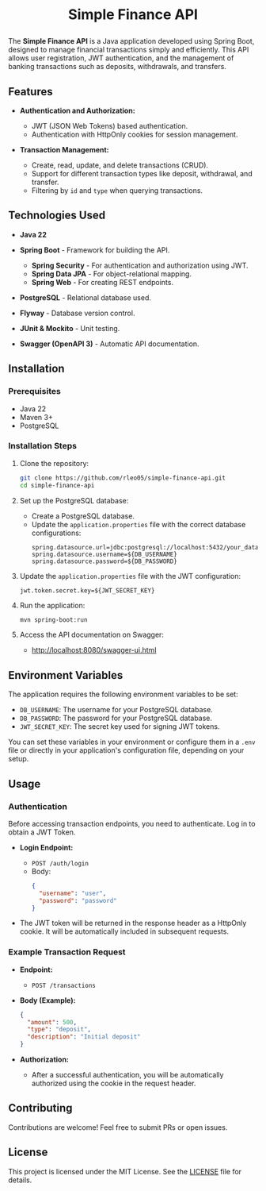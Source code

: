 
# <p align=center>Simple Finance API</p>

The **Simple Finance API** is a Java application developed using Spring Boot, designed to manage financial transactions simply and efficiently. This API allows user registration, JWT authentication, and the management of banking transactions such as deposits, withdrawals, and transfers.

## Features

- **Authentication and Authorization:**
  - JWT (JSON Web Tokens) based authentication.
  - Authentication with HttpOnly cookies for session management.
  
- **Transaction Management:**
  - Create, read, update, and delete transactions (CRUD).
  - Support for different transaction types like deposit, withdrawal, and transfer.
  - Filtering by `id` and `type` when querying transactions.

  
## Technologies Used

- **Java 22** 
- **Spring Boot** - Framework for building the API.
  - **Spring Security** - For authentication and authorization using JWT.
  - **Spring Data JPA** - For object-relational mapping.
  - **Spring Web** - For creating REST endpoints.
  
- **PostgreSQL** - Relational database used.
- **Flyway** - Database version control.
- **JUnit & Mockito** - Unit testing.
- **Swagger (OpenAPI 3)** - Automatic API documentation.

## Installation

### Prerequisites

- Java 22
- Maven 3+
- PostgreSQL

### Installation Steps

1. Clone the repository:
   ```bash
   git clone https://github.com/rleo05/simple-finance-api.git
   cd simple-finance-api
   ```

2. Set up the PostgreSQL database:
   - Create a PostgreSQL database.
   - Update the `application.properties` file with the correct database configurations:
     ```properties
     spring.datasource.url=jdbc:postgresql://localhost:5432/your_database
     spring.datasource.username=${DB_USERNAME}
     spring.datasource.password=${DB_PASSWORD}
     ```

3. Update the `application.properties` file with the JWT configuration:
   ```properties
   jwt.token.secret.key=${JWT_SECRET_KEY}
   ```     

4. Run the application:
   ```bash
   mvn spring-boot:run
   ```

5. Access the API documentation on Swagger:
   - [http://localhost:8080/swagger-ui.html](http://localhost:8080/swagger-ui.html)

## Environment Variables

The application requires the following environment variables to be set:

- `DB_USERNAME`: The username for your PostgreSQL database.
- `DB_PASSWORD`: The password for your PostgreSQL database.
- `JWT_SECRET_KEY`: The secret key used for signing JWT tokens.

You can set these variables in your environment or configure them in a `.env` file or directly in your application's configuration file, depending on your setup.

## Usage

### Authentication

Before accessing transaction endpoints, you need to authenticate. Log in to obtain a JWT Token.

- **Login Endpoint:**
  - `POST /auth/login`
  - Body:
    ```json
    {
      "username": "user",
      "password": "password"
    }
    ```

- The JWT token will be returned in the response header as a HttpOnly cookie. It will be automatically included in subsequent requests.

### Example Transaction Request

- **Endpoint:**
  - `POST /transactions`
  
- **Body (Example):**
  ```json
  {
    "amount": 500,
    "type": "deposit",
    "description": "Initial deposit"
  }
  ```

- **Authorization:**
  - After a successful authentication, you will be automatically authorized using the cookie in the request header.
    

## Contributing

Contributions are welcome! Feel free to submit PRs or open issues.

## License

This project is licensed under the MIT License. See the [LICENSE](LICENSE) file for details.
